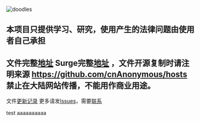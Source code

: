 ![doodles](https://www.google.com/logos/doodles/2016/dragon-boat-festival-2016-5688885083373568-hp2x.jpg)
##   本项目只提供学习、研究，使用产生的法律问题由使用者自己承担
##   文件完整[地址](https://raw.githubusercontent.com/cnAnonymous/hosts/master/hosts )  Surge完整[地址](https://raw.githubusercontent.com/cnAnonymous/hosts/master/Surge/hosts.conf)  ，文件开源复制时请注明来源 https://github.com/cnAnonymous/hosts 禁止在大陆网站传播，不能用作商业用途。

文件[更新记录](https://github.com/cnAnonymous/hosts/blob/master/Updatelog.md)
更多请发[Issues](https://github.com/cnAnonymous/hosts/issues/new)，需要[联系](mailto:newmingtian@gmail.com)

test aaaaaaaaaa





